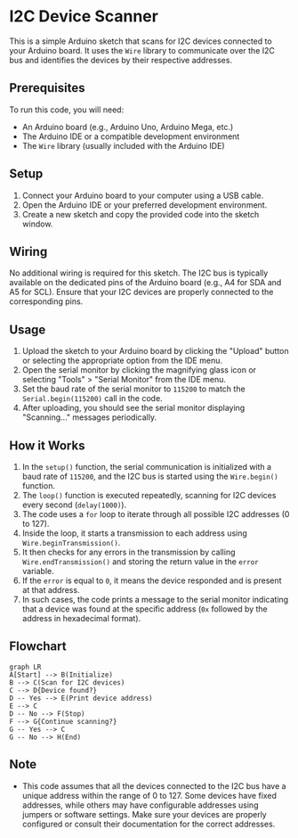 # I2C Device Scanner

This is a simple Arduino sketch that scans for I2C devices connected to your Arduino board. It uses the `Wire` library to communicate over the I2C bus and identifies the devices by their respective addresses.

## Prerequisites

To run this code, you will need:

- An Arduino board (e.g., Arduino Uno, Arduino Mega, etc.)
- The Arduino IDE or a compatible development environment
- The `Wire` library (usually included with the Arduino IDE)

## Setup

1. Connect your Arduino board to your computer using a USB cable.
2. Open the Arduino IDE or your preferred development environment.
3. Create a new sketch and copy the provided code into the sketch window.

## Wiring

No additional wiring is required for this sketch. The I2C bus is typically available on the dedicated pins of the Arduino board (e.g., A4 for SDA and A5 for SCL). Ensure that your I2C devices are properly connected to the corresponding pins.

## Usage

1. Upload the sketch to your Arduino board by clicking the "Upload" button or selecting the appropriate option from the IDE menu.
2. Open the serial monitor by clicking the magnifying glass icon or selecting "Tools" > "Serial Monitor" from the IDE menu.
3. Set the baud rate of the serial monitor to `115200` to match the `Serial.begin(115200)` call in the code.
4. After uploading, you should see the serial monitor displaying "Scanning..." messages periodically.

## How it Works

1. In the `setup()` function, the serial communication is initialized with a baud rate of `115200`, and the I2C bus is started using the `Wire.begin()` function.
2. The `loop()` function is executed repeatedly, scanning for I2C devices every second (`delay(1000)`).
3. The code uses a `for` loop to iterate through all possible I2C addresses (0 to 127).
4. Inside the loop, it starts a transmission to each address using `Wire.beginTransmission()`.
5. It then checks for any errors in the transmission by calling `Wire.endTransmission()` and storing the return value in the `error` variable.
6. If the `error` is equal to `0`, it means the device responded and is present at that address.
7. In such cases, the code prints a message to the serial monitor indicating that a device was found at the specific address (`0x` followed by the address in hexadecimal format).

## Flowchart 

```mermaid
graph LR
A[Start] --> B(Initialize)
B --> C(Scan for I2C devices)
C --> D{Device found?}
D -- Yes --> E(Print device address)
E --> C
D -- No --> F(Stop)
F --> G{Continue scanning?}
G -- Yes --> C
G -- No --> H(End)
```

## Note

- This code assumes that all the devices connected to the I2C bus have a unique address within the range of 0 to 127. Some devices have fixed addresses, while others may have configurable addresses using jumpers or software settings. Make sure your devices are properly configured or consult their documentation for the correct addresses.
